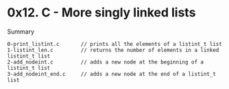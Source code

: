 # 0x12. C - More singly linked lists

Summary

```
0-print_listint.c		// prints all the elements of a listint_t list
1-listint_len.c			// returns the number of elements in a linked listint_t list
2-add_nodeint.c			// adds a new node at the beginning of a listint_t list
3-add_nodeint_end.c     // adds a new node at the end of a listint_t list
```